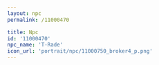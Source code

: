 ```yaml
---
layout: npc
permalink: /11000470

title: Npc
id: '11000470'
npc_name: 'T-Rade'
icon_url: 'portrait/npc/11000750_broker4_p.png'
---
```

